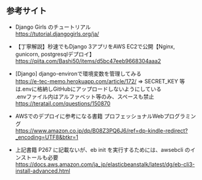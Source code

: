 ## 参考サイト
- Django Girls のチュートリアル  
https://tutorial.djangogirls.org/ja/

- 【丁寧解説】秒速でもDjango 3アプリをAWS EC2で公開【Nginx, gunicorn, postgresqlデプロイ】  
https://qiita.com/Bashi50/items/d5bc47eeb9668304aaa2

- [Django] django-environで環境変数を管理してみる  
https://e-tec-memo.herokuapp.com/article/172/
 => SECRET_KEY 等は.envに格納しGitHubにアップロードしないようにしている  
.envファイル内はアルファベット等のみ、スペースも禁止  
https://teratail.com/questions/150870

- AWSでのデプロイに参考になる書籍 プロフェッショナルWebプログラミング  
https://www.amazon.co.jp/dp/B08Z3PQ6J6/ref=dp-kindle-redirect?_encoding=UTF8&btkr=1

- 上記書籍 P267 に記載ないが、eb init を実行するためには、awsebcli のインストールも必要
https://docs.aws.amazon.com/ja_jp/elasticbeanstalk/latest/dg/eb-cli3-install-advanced.html